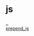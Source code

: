 # js 
<a href='https://gabrielryanft.github.io/learning' target='_self' rel='prev'>..</a><br/>
<a href='https://gabrielryanft.github.io/learning/js/prepend_js/' target='_self' rel='next'>prepend_js</a><br/>
